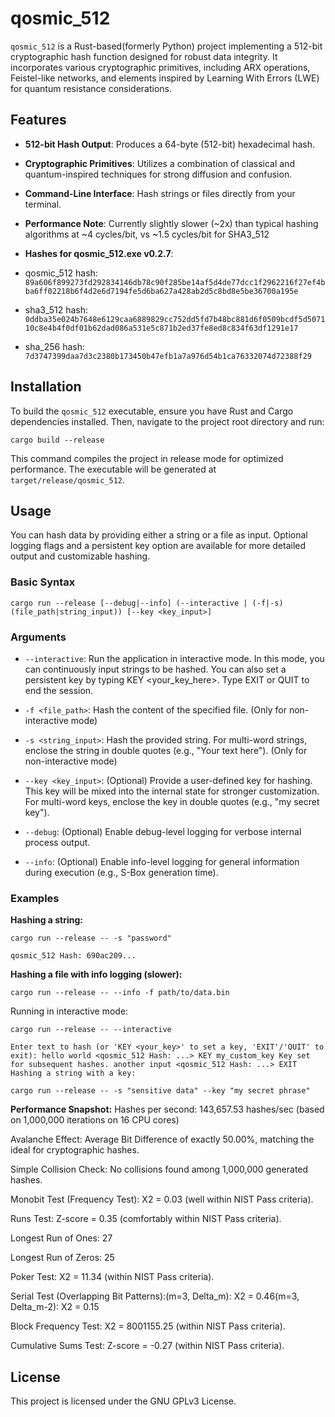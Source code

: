 # qosmic_512

`qosmic_512` is a Rust-based(formerly Python) project implementing a 512-bit cryptographic hash function designed for robust data integrity. It incorporates various cryptographic primitives, including ARX operations, Feistel-like networks, and elements inspired by Learning With Errors (LWE) for quantum resistance considerations.

## Features

* **512-bit Hash Output**: Produces a 64-byte (512-bit) hexadecimal hash.

* **Cryptographic Primitives**: Utilizes a combination of classical and quantum-inspired techniques for strong diffusion and confusion.

* **Command-Line Interface**: Hash strings or files directly from your terminal.

* **Performance Note**: Currently slightly slower (~2x) than typical hashing algorithms at ~4 cycles/bit, vs ~1.5 cycles/bit for SHA3_512

* **Hashes for qosmic_512.exe v0.2.7**:
* qosmic_512 hash: `89a606f899273fd292834146db78c90f285be14af5d4de77dcc1f2962216f27ef4bba6ff02218b6f4d2e6d7194fe5d6ba627a428ab2d5c8bd8e5be36700a195e`
* sha3_512 hash: `0ddba35e024b7648e6129caa6889829cc752dd5fd7b48bc881d6f0509bcdf5d507110c8e4b4f0df01b62dad086a531e5c871b2ed37fe8ed8c834f63df1291e17`
* sha_256 hash: `7d3747399daa7d3c2380b173450b47efb1a7a976d54b1ca76332074d72388f29`

## Installation

To build the `qosmic_512` executable, ensure you have Rust and Cargo dependencies installed. Then, navigate to the project root directory and run:

`cargo build --release`

This command compiles the project in release mode for optimized performance. The executable will be generated at `target/release/qosmic_512`.

## Usage
You can hash data by providing either a string or a file as input. Optional logging flags and a persistent key option are available for more detailed output and customizable hashing.

### Basic Syntax
`cargo run --release [--debug|--info] (--interactive | (-f|-s) (file_path|string_input)) [--key <key_input>]`

### Arguments
* `--interactive`: Run the application in interactive mode. In this mode, you can continuously input strings to be hashed. You can also set a persistent key by typing KEY <your_key_here>. Type EXIT or QUIT to end the session.

* `-f <file_path>`: Hash the content of the specified file. (Only for non-interactive mode)

* `-s <string_input>`: Hash the provided string. For multi-word strings, enclose the string in double quotes (e.g., "Your text here"). (Only for non-interactive mode)

* `--key <key_input>`: (Optional) Provide a user-defined key for hashing. This key will be mixed into the internal state for stronger customization. For multi-word keys, enclose the key in double quotes (e.g., "my secret key").

* `--debug`: (Optional) Enable debug-level logging for verbose internal process output.

* `--info`: (Optional) Enable info-level logging for general information during execution (e.g., S-Box generation time).

### Examples
**Hashing a string:**

`cargo run --release -- -s "password"`

`qosmic_512 Hash: 690ac209...`

**Hashing a file with info logging (slower):**

`cargo run --release -- --info -f path/to/data.bin`

Running in interactive mode:

`cargo run --release -- --interactive`

`Enter text to hash (or 'KEY <your_key>' to set a key, 'EXIT'/'QUIT' to exit):
hello world
<qosmic_512 Hash: ...>
KEY my_custom_key
Key set for subsequent hashes.
another input
<qosmic_512 Hash: ...>
EXIT
Hashing a string with a key:`

`cargo run --release -- -s "sensitive data" --key "my secret phrase"`





**Performance Snapshot:**
Hashes per second: 143,657.53 hashes/sec (based on 1,000,000 iterations on 16 CPU cores)

Avalanche Effect: Average Bit Difference of exactly 50.00%, matching the ideal for cryptographic hashes.

Simple Collision Check: No collisions found among 1,000,000 generated hashes.

Monobit Test (Frequency Test): X2 = 0.03 (well within NIST Pass criteria).

Runs Test: Z-score = 0.35 (comfortably within NIST Pass criteria).

Longest Run of Ones: 27

Longest Run of Zeros: 25

Poker Test: X2 = 11.34 (within NIST Pass criteria).

Serial Test (Overlapping Bit Patterns):(m=3, Delta_m): X2 = 0.46(m=3, Delta_m-2): X2 = 0.15

Block Frequency Test: X2 = 8001155.25 (within NIST Pass criteria).

Cumulative Sums Test: Z-score = -0.27 (within NIST Pass criteria).

## License

This project is licensed under the GNU GPLv3 License.
